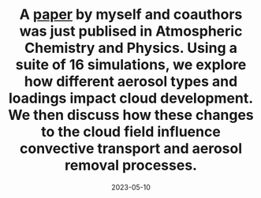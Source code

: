 ---
layout: post
title:  "A <a href=https://doi.org/10.5194/acp-23-5263-2023>paper</a> by myself and coauthors was just publised in Atmospheric Chemistry and Physics. Using a suite of 16 simulations, we explore how different aerosol types and loadings impact cloud development. We then discuss how these changes to the cloud field influence convective transport and aerosol removal processes."
date:   2023-05-10
categories: jekyll update
---